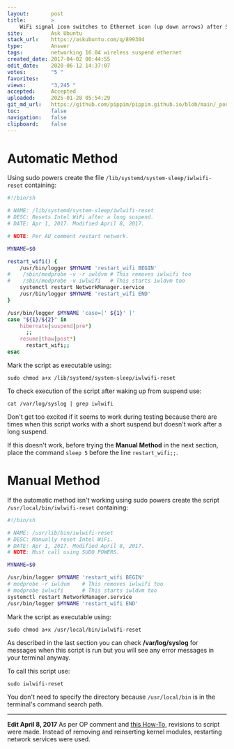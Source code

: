```yaml
---
layout:       post
title:        >
    WiFi signal icon switches to Ethernet icon (up down arrows) after Suspend?
site:         Ask Ubuntu
stack_url:    https://askubuntu.com/q/899304
type:         Answer
tags:         networking 16.04 wireless suspend ethernet
created_date: 2017-04-02 00:44:55
edit_date:    2020-06-12 14:37:07
votes:        "5 "
favorites:    
views:        "3,245 "
accepted:     Accepted
uploaded:     2025-01-28 05:54:29
git_md_url:   https://github.com/pippim/pippim.github.io/blob/main/_posts/2017/2017-04-02-WiFi-signal-icon-switches-to-Ethernet-icon-_up-down-arrows_-after-Suspend_.md
toc:          false
navigation:   false
clipboard:    false
---
```


# Automatic Method

Using sudo powers create the file `/lib/systemd/system-sleep/iwlwifi-reset` containing:

``` sh
#!/bin/sh

# NAME: /lib/systemd/system-sleep/iwlwifi-reset
# DESC: Resets Intel WiFi after a long suspend.
# DATE: Apr 1, 2017. Modified April 8, 2017.

# NOTE: Per AU comment restart network.

MYNAME=$0

restart_wifi() {
    /usr/bin/logger $MYNAME 'restart_wifi BEGIN'
#    /sbin/modprobe -v -r iwldvm # This removes iwlwifi too
#    /sbin/modprobe -v iwlwifi   # This starts iwldvm too
    systemctl restart NetworkManager.service
    /usr/bin/logger $MYNAME 'restart_wifi END'
}

/usr/bin/logger $MYNAME 'case=[' ${1}' ]'
case "${1}/${2}" in
    hibernate|suspend|pre*)
      ;;
    resume|thaw|post*)
      restart_wifi;;
esac
```

Mark the script as executable using:

``` 
sudo chmod a+x /lib/systemd/system-sleep/iwlwifi-reset
```

To check execution of the script after waking up from suspend use:

``` 
cat /var/log/syslog | grep iwlwifi
```

Don't get too excited if it seems to work during testing because there are times when this script works with a short suspend but doesn't work after a long suspend.

If this doesn't work, before trying the **Manual Method** in the next section, place the command `sleep 5` before the line `restart_wifi;;`.

# Manual Method

If the automatic method isn't working using sudo powers create the script `/usr/local/bin/iwlwifi-reset` containing:

``` sh
#!/bin/sh

# NAME: /usr/lib/bin/iwlwifi-reset
# DESC: Manually reset Intel WiFi.
# DATE: Apr 1, 2017. Modified April 8, 2017.
# NOTE: Must call using SUDO POWERS.

MYNAME=$0

/usr/bin/logger $MYNAME 'restart_wifi BEGIN'
# modprobe -r iwldvm    # This removes iwlwifi too
# modprobe iwlwifi      # This starts iwldvm too
systemctl restart NetworkManager.service
/usr/bin/logger $MYNAME 'restart_wifi END'
```

Mark the script as executable using:

``` 
sudo chmod a+x /usr/local/bin/iwlwifi-reset
```

As described in the last section you can check **/var/log/syslog** for messages when this script is run but you will see any error messages in your terminal anyway.

To call this script use:

``` 
sudo iwlwifi-reset
```

You don't need to specify the directory because `/usr/local/bin` is in the terminal's command search path.


----------

**Edit April 8, 2017** As per OP comment and [this How-To][1], revisions to script were made. Instead of removing and reinserting kernel modules, restarting network services were used.


  [1]: https://linuxconfig.org/how-to-restart-network-on-ubuntu-16-04-xenial-xerus-linux
